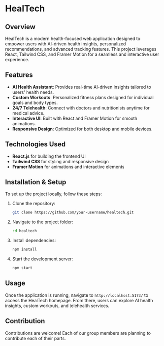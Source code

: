 # HealTech

## Overview
HealTech is a modern health-focused web application designed to empower users with AI-driven health insights, personalized recommendations, and advanced tracking features. This project leverages React, Tailwind CSS, and Framer Motion for a seamless and interactive user experience.

## Features
- **AI Health Assistant**: Provides real-time AI-driven insights tailored to users' health needs.
- **Custom Workouts**: Personalized fitness plans designed for individual goals and body types.
- **24/7 Telehealth**: Connect with doctors and nutritionists anytime for medical advice.
- **Interactive UI**: Built with React and Framer Motion for smooth animations.
- **Responsive Design**: Optimized for both desktop and mobile devices.

## Technologies Used
- **React.js** for building the frontend UI
- **Tailwind CSS** for styling and responsive design
- **Framer Motion** for animations and interactive elements

## Installation & Setup
To set up the project locally, follow these steps:

1. Clone the repository:
   ```bash
   git clone https://github.com/your-username/healtech.git
   ```
2. Navigate to the project folder:
   ```bash
   cd healtech
   ```
3. Install dependencies:
   ```bash
   npm install
   ```
4. Start the development server:
   ```bash
   npm start
   ```

## Usage
Once the application is running, navigate to `http://localhost:5173/` to access the HealTech homepage. From there, users can explore AI health insights, custom workouts, and telehealth services.

## Contribution
Contributions are welcome! Each of our group members are planning to contribute each of their parts.
